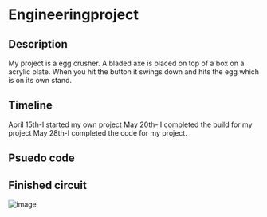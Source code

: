 # Engineeringproject

## Description
My project is a egg crusher. A bladed axe is placed on top of a box on a acrylic plate. When you hit the button it swings down and hits the egg which is on its own stand.

## Timeline 

April 15th-I started my own project
May 20th- I completed the build for my project
May 28th-I completed the code for my project.

## Psuedo code


## Finished circuit

![image](https://user-images.githubusercontent.com/71350259/121247742-98c6f480-c870-11eb-80e4-fb3a347019d6.png)
